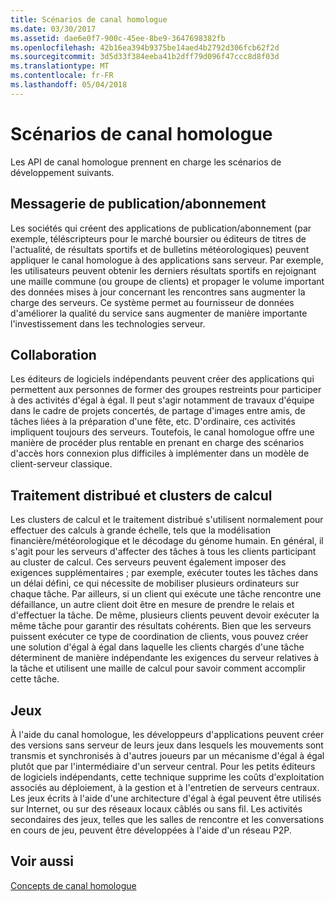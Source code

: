 ```yaml
---
title: Scénarios de canal homologue
ms.date: 03/30/2017
ms.assetid: dae6e0f7-900c-45ee-8be9-3647698382fb
ms.openlocfilehash: 42b16ea394b9375be14aed4b2792d306fcb62f2d
ms.sourcegitcommit: 3d5d33f384eeba41b2dff79d096f47ccc8d8f03d
ms.translationtype: MT
ms.contentlocale: fr-FR
ms.lasthandoff: 05/04/2018
---
```

# <a name="peer-channel-scenarios"></a>Scénarios de canal homologue
Les API de canal homologue prennent en charge les scénarios de développement suivants.  
  
## <a name="publicationsubscription-messaging"></a>Messagerie de publication/abonnement  
 Les sociétés qui créent des applications de publication/abonnement (par exemple, téléscripteurs pour le marché boursier ou éditeurs de titres de l'actualité, de résultats sportifs et de bulletins météorologiques) peuvent appliquer le canal homologue à des applications sans serveur. Par exemple, les utilisateurs peuvent obtenir les derniers résultats sportifs en rejoignant une maille commune (ou groupe de clients) et propager le volume important des données mises à jour concernant les rencontres sans augmenter la charge des serveurs. Ce système permet au fournisseur de données d'améliorer la qualité du service sans augmenter de manière importante l'investissement dans les technologies serveur.  
  
## <a name="collaboration"></a>Collaboration  
 Les éditeurs de logiciels indépendants peuvent créer des applications qui permettent aux personnes de former des groupes restreints pour participer à des activités d'égal à égal. Il peut s'agir notamment de travaux d'équipe dans le cadre de projets concertés, de partage d'images entre amis, de tâches liées à la préparation d'une fête, etc. D'ordinaire, ces activités impliquent toujours des serveurs. Toutefois, le canal homologue offre une manière de procéder plus rentable en prenant en charge des scénarios d'accès hors connexion plus difficiles à implémenter dans un modèle de client-serveur classique.  
  
## <a name="distributed-processing-and-compute-clusters"></a>Traitement distribué et clusters de calcul  
 Les clusters de calcul et le traitement distribué s'utilisent normalement pour effectuer des calculs à grande échelle, tels que la modélisation financière/météorologique et le décodage du génome humain. En général, il s'agit pour les serveurs d'affecter des tâches à tous les clients participant au cluster de calcul. Ces serveurs peuvent également imposer des exigences supplémentaires ; par exemple, exécuter toutes les tâches dans un délai défini, ce qui nécessite de mobiliser plusieurs ordinateurs sur chaque tâche. Par ailleurs, si un client qui exécute une tâche rencontre une défaillance, un autre client doit être en mesure de prendre le relais et d'effectuer la tâche. De même, plusieurs clients peuvent devoir exécuter la même tâche pour garantir des résultats cohérents. Bien que les serveurs puissent exécuter ce type de coordination de clients, vous pouvez créer une solution d'égal à égal dans laquelle les clients chargés d'une tâche déterminent de manière indépendante les exigences du serveur relatives à la tâche et utilisent une maille de calcul pour savoir comment accomplir cette tâche.  
  
## <a name="gaming"></a>Jeux  
 À l'aide du canal homologue, les développeurs d'applications peuvent créer des versions sans serveur de leurs jeux dans lesquels les mouvements sont transmis et synchronisés à d'autres joueurs par un mécanisme d'égal à égal plutôt que par l'intermédiaire d'un serveur central. Pour les petits éditeurs de logiciels indépendants, cette technique supprime les coûts d'exploitation associés au déploiement, à la gestion et à l'entretien de serveurs centraux. Les jeux écrits à l'aide d'une architecture d'égal à égal peuvent être utilisés sur Internet, ou sur des réseaux locaux câblés ou sans fil. Les activités secondaires des jeux, telles que les salles de rencontre et les conversations en cours de jeu, peuvent être développées à l'aide d'un réseau P2P.  
  
## <a name="see-also"></a>Voir aussi  
 [Concepts de canal homologue](../../../../docs/framework/wcf/feature-details/peer-channel-concepts.md)
